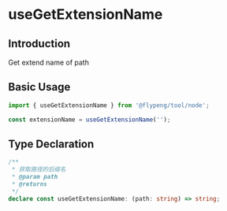 # useGetExtensionName

## Introduction

Get extend name of path

## Basic Usage

```ts
import { useGetExtensionName } from '@flypeng/tool/node';

const extensionName = useGetExtensionName('');
```

## Type Declaration

```ts
/**
 * 获取路径的后缀名
 * @param path
 * @returns
 */
declare const useGetExtensionName: (path: string) => string;
```
